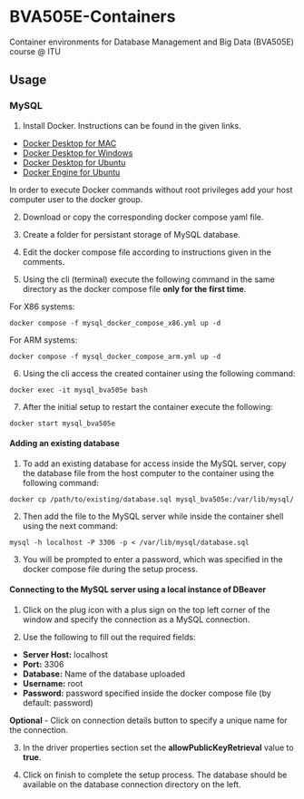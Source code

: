# BVA505E-Containers
Container environments for Database Management and Big Data (BVA505E) course @ ITU


## Usage

### MySQL

1. Install Docker. Instructions can be found in the given links.
- [Docker Desktop for MAC](https://docs.docker.com/desktop/install/mac-install/)
- [Docker Desktop for Windows](https://docs.docker.com/desktop/install/windows-install/)
- [Docker Desktop for Ubuntu](https://docs.docker.com/desktop/install/ubuntu/)
- [Docker Engine for Ubuntu](https://docs.docker.com/engine/install/ubuntu/)

In order to execute Docker commands without root privileges add your host computer user to the docker group.

2. Download or copy the corresponding docker compose yaml file.

3. Create a folder for persistant storage of MySQL database.

4. Edit the docker compose file according to instructions given in the comments.

5. Using the cli (terminal) execute the following command in the same directory as the docker compose file **only for the first time**.

For X86 systems:
```
docker compose -f mysql_docker_compose_x86.yml up -d
```

For ARM systems:
```
docker compose -f mysql_docker_compose_arm.yml up -d
```

6. Using the cli access the created container using the following command:
```
docker exec -it mysql_bva505e bash
```

7. After the initial setup to restart the container execute the following:
```
docker start mysql_bva505e
```

#### Adding an existing database

1. To add an existing database for access inside the MySQL server, copy the database file from the host computer to the container using the following command:
```
docker cp /path/to/existing/database.sql mysql_bva505e:/var/lib/mysql/
```

2. Then add the file to the MySQL server while inside the container shell using the next command:
```
mysql -h localhost -P 3306 -p < /var/lib/mysql/database.sql
```

3. You will be prompted to enter a password, which was specified in the docker compose file during the setup process.

#### Connecting to the MySQL server using a local instance of DBeaver

1. Click on the plug icon with a plus sign on the top left corner of the window and specify the connection as a MySQL connection.

2. Use the following to fill out the required fields:

+ **Server Host:** localhost
+ **Port:** 3306
+ **Database:** Name of the database uploaded
+ **Username:** root
+ **Password:** password specified inside the docker compose file (by default: password)

**Optional** - Click on connection details button to specify a unique name for the connection.

3. In the driver properties section set the **allowPublicKeyRetrieval** value to **true**.

4. Click on finish to complete the setup process. The database should be available on the database connection directory on the left.
